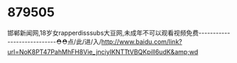 # 879505
邯郸新闻网,18岁女rapperdisssubs大豆网,未成年不可以观看视频免费----------------------------⛑⛑点/此/进/入/http://www.baidu.com/link?url=NoK8PT47PahMhFH8Vie_jnciyIKNTTtVBQKpill6udK&amp;wd
